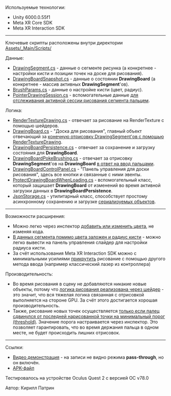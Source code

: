 Используемые технологии:
 - Unity 6000.0.55f1
 - Meta XR Core SDK
 - Meta XR Interaction SDK
---
Ключевые скрипты расположены внутри директории [Assets/_Main/Scripts/](Assets/_Main/Scripts/)

Данные:
 - [DrawingSegment.cs](Assets/_Main/Scripts/Drawing/Segments/DrawingSegment.cs) - данные о сегменте рисунка (а конкретнее - настройки кисти и позиции точек на доске для рисования).
 - [DrawingBoardSnapshot.cs](Assets/_Main/Scripts/Drawing/Board/DrawingBoardSnapshot.cs) - данные о состоянии **DrawingBoard** (а конкретнее - массив активных **DrawingSegment**'ов).
 - [BrushParams.cs](Assets/_Main/Scripts/Drawing/BrushParams.cs) - данные о настройке кисти (цвет, радиус).
 - [PointerDrawingSession.cs](Assets/_Main/Scripts/Drawing/PointerDrawingSession.cs) - вспомогательные данные [для отслеживания активной сессии рисования сегмента пальцем](Assets/_Main/Scripts/Drawing/Board/DrawingBoardPokeBrushing.cs#L83C13-L92C14).

Логика:
 - [RenderTextureDrawing.cs](Assets/_Main/Scripts/Drawing/RenderTextureDrawing.cs) - отвечает за рисование на RenderTexture с помощью шейдеров.
 - [DrawingBoard.cs](Assets/_Main/Scripts/Drawing/Board/DrawingBoard.cs) - "Доска для рисования", главный объект отвечающий за [конечную отрисовку DrawingSegment'ов с помощью RenderTextureDrawing](Assets/_Main/Scripts/Drawing/Board/DrawingBoard.cs#L105).
 - [DrawingBoardPersistence.cs](Assets/_Main/Scripts/Drawing/Board/DrawingBoardPersistence.cs) - отвечает за сохранение и загрузку состояния для **DrawingBoard**.
 - [DrawingBoardPokeBrushing.cs](Assets/_Main/Scripts/Drawing/Board/DrawingBoardPokeBrushing.cs) - отвечает за отрисовку **DrawingSegment**'ов на **DrawingBoard** [в ответ на ввод пальцами](Assets/_Main/Scripts/Drawing/Board/DrawingBoardPokeBrushing.cs#L78C9-L105C10).
 - [DrawingBoardControlPanel.cs](Assets/_Main/Scripts/Drawing/Board/DrawingBoardControlPanel.cs) - "Панель управления для доски рисования", здесь все кнопки и связанные с ними эвенты.
 - [ProtectDrawingBoardWhenLoading.cs](Assets/_Main/Scripts/Drawing/Board/ProtectDrawingBoardWhenLoading.cs) - вспомогательный класс, который защишает **DrawingBoard** от изменений во время активной загрузки данных в **DrawingBoardPersistence**.
 - [JsonStorage.cs](Assets/_Main/Scripts/Utils/JsonStorage.cs) - утилитарный класс, способствует простому асинхронному сохранению и загрузке [сериализуемых объектов](https://docs.unity3d.com/6000.0/Documentation/Manual/json-serialization.html).
---
Возможности расширения:
 - Можно легко через инспектор [добавить или изменить цвета](Assets/_Main/Scripts/Drawing/Board/DrawingBoardPokeBrushing.cs#L18), не изменяя кода.
 - [В данных сегмента помимо цвета заложен и радиус кисти](Assets/_Main/Scripts/Drawing/Segments/DrawingSegment.cs#L10) - можно легко вывести на панель управления слайдер для настройки радиуса кисти.
 - За счёт использования Meta XR Interaction SDK можно с минимальными усилиями [прикрутить](Assets/_Main/Scripts/Drawing/Board/DrawingBoardPokeBrushing.cs#L35) рисование с помощью другого метода ввода (например классический лазер из контроллера)

Производительность:
- Во время рисования в сцену не добавляются никакие новые объекты, потому что [логика рисования реализована через шейдер](Assets/_Main/Scripts/Drawing/RenderTextureDrawing.cs#L66C13-L67C67) - это значит, что вся тяжелая логика связанная с отрисовкой выполняется на стороне GPU. За счёт этого достигается хорошая производительность.
- Также, рисование новых точек осуществляется [только если палец сдвинулся от последней нарисованной точки на минимальный порог (threshold)](Assets/_Main/Scripts/Drawing/Board/DrawingBoardPokeBrushing.cs#L96). Значение порога настраивается через инспектор. Это позволяет гарантировать, что во время держания пальца в одном месте, не будет происходить лишних отрисовок.
---
Ссылки:
- [Видео демонстрация](https://disk.yandex.ru/i/Tqvfj71aTl9BAg) - на записи не видно режима **pass-through**, но он включён.
- [APK-файл](https://disk.yandex.ru/d/3KCHfgaJ8aZSGg)

Тестировалось на устройстве Oculus Quest 2 с версией ОС v78.0

Автор: Кирилл Патрин
